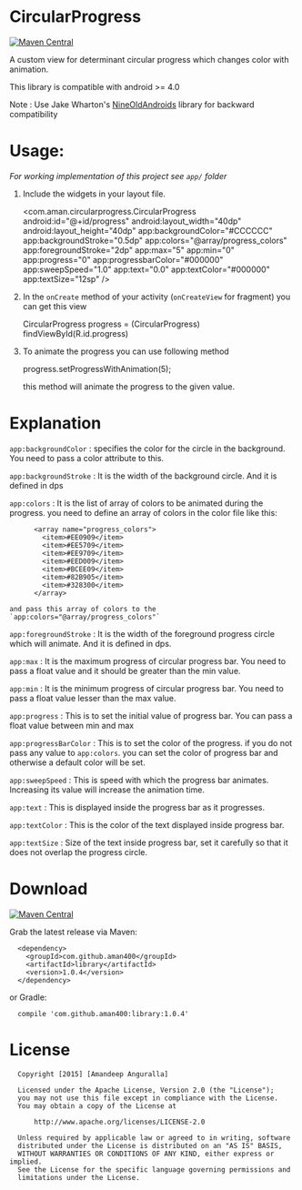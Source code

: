 CircularProgress
===================

[![Maven Central](https://img.shields.io/badge/maven--central-rating-blue.svg?style=plastic)](http://search.maven.org/#search|ga|1|com.github.aman400)

A custom view for determinant circular progress which changes color with animation.

This library is compatible with android >= 4.0

Note : Use Jake Wharton's [NineOldAndroids](https://github.com/JakeWharton/NineOldAndroids) library for backward compatibility

Usage:
=======

*For working implementation of this project see `app/` folder*

   1. Include the widgets in your layout file.
   

        <com.aman.circularprogress.CircularProgress
           android:id="@+id/progress"
           android:layout_width="40dp"
           android:layout_height="40dp"
           app:backgroundColor="#CCCCCC"
           app:backgroundStroke="0.5dp"
           app:colors="@array/progress_colors"
           app:foregroundStroke="2dp"
           app:max="5"
           app:min="0"
           app:progress="0"
           app:progressbarColor="#000000"
           app:sweepSpeed="1.0"
           app:text="0.0"
           app:textColor="#000000"
           app:textSize="12sp" />

   2. In the `onCreate` method of your activity (`onCreateView` for fragment) you can get this view

         CircularProgress progress = (CircularProgress) findViewById(R.id.progress) 

   3. To animate the progress you can use following method
    
         progress.setProgressWithAnimation(5);

      this method will animate the progress to the given value.


Explanation
============

   `app:backgroundColor` : specifies the color for the circle in the background. You need to pass a color attribute to this.
   
   `app:backgroundStroke` : It is the width of the background circle. And it is defined in dps
   
   `app:colors` : It is the list of array of colors to be animated during the progress. you need to define an array of colors in the color file like this:

          <array name="progress_colors">
            <item>#EE0909</item>
            <item>#EE5709</item>
            <item>#EE9709</item>
            <item>#EED009</item>
            <item>#BCEE09</item>
            <item>#82B905</item>
            <item>#328300</item>
          </array>

    and pass this array of colors to the `app:colors="@array/progress_colors"`
      
   `app:foregroundStroke` : It is the width of the foreground progress circle which will animate. And it is defined in dps.
   
   `app:max` : It is the maximum progress of circular progress bar. You need to pass a float value and it should be greater than the min value.
   
   `app:min` : It is the minimum progress of circular progress bar. You need to pass a float value lesser than the max value.
   
   `app:progress` : This is to set the initial value of progress bar. You can pass a float value between min and max
   
   `app:progressBarColor` : This is to set the color of the progress. if you do not pass any value
   to `app:colors`. you can set the color of progress bar and otherwise a default color will be set.
   
   `app:sweepSpeed` : This is speed with which the progress bar animates. Increasing its value will increase the animation time.
   
   `app:text` : This is displayed inside the progress bar as it progresses.
   
   `app:textColor` : This is the color of the text displayed inside progress bar.
   
   `app:textSize` : Size of the text inside progress bar, set it carefully so that it does not overlap the progress circle.
   
Download
=========

[![Maven Central](https://img.shields.io/badge/maven--central-v1.0.4-blue.svg?style=plastic)](http://search.maven.org/#search|ga|1|com.github.aman400)

Grab the latest release via Maven:

      <dependency>
        <groupId>com.github.aman400</groupId>
        <artifactId>library</artifactId>
        <version>1.0.4</version>
      </dependency>

or Gradle:

      compile 'com.github.aman400:library:1.0.4'

License
========


      Copyright [2015] [Amandeep Anguralla]
   
      Licensed under the Apache License, Version 2.0 (the "License");
      you may not use this file except in compliance with the License.
      You may obtain a copy of the License at
      
          http://www.apache.org/licenses/LICENSE-2.0
      
      Unless required by applicable law or agreed to in writing, software
      distributed under the License is distributed on an "AS IS" BASIS,
      WITHOUT WARRANTIES OR CONDITIONS OF ANY KIND, either express or implied.
      See the License for the specific language governing permissions and
      limitations under the License.
